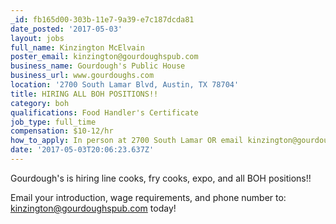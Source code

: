 ```yaml
---
_id: fb165d00-303b-11e7-9a39-e7c187dcda81
date_posted: '2017-05-03'
layout: jobs
full_name: Kinzington McElvain
poster_email: kinzington@gourdoughspub.com
business_name: Gourdough's Public House
business_url: www.gourdoughs.com
location: '2700 South Lamar Blvd, Austin, TX 78704'
title: HIRING ALL BOH POSITIONS!!
category: boh
qualifications: Food Handler's Certificate
job_type: full_time
compensation: $10-12/hr
how_to_apply: In person at 2700 South Lamar OR email kinzington@gourdoughspub.com
date: '2017-05-03T20:06:23.637Z'
---
```

Gourdough's is hiring line cooks, fry cooks, expo, and all BOH positions!!

Email your introduction, wage requirements, and phone number to: kinzington@gourdoughspub.com today!
